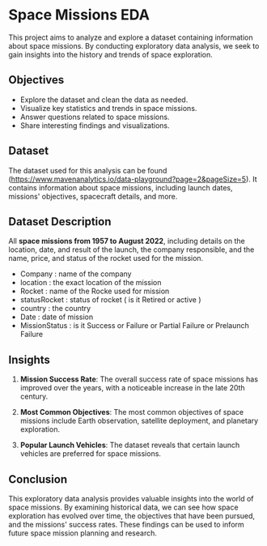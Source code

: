 # Space Missions EDA

This project aims to analyze and explore a dataset containing information about space missions. 
By conducting exploratory data analysis, we seek to gain insights into the history and trends of space exploration.

## Objectives
- Explore the dataset and clean the data as needed.
- Visualize key statistics and trends in space missions.
- Answer questions related to space missions.
- Share interesting findings and visualizations.

## Dataset
The dataset used for this analysis can be found (https://www.mavenanalytics.io/data-playground?page=2&pageSize=5).
It contains information about space missions, including launch dates, missions' objectives, spacecraft details, and more.


## Dataset Description

All **space missions from 1957 to August 2022**, including details on the location,
date, and result of the launch, the company responsible, and the name, price, 
and status of the rocket used for the mission.

- Company : name of the company
- location : the exact location of the mission
- Rocket : name of the Rocke used for mission 
- statusRocket : status of rocket ( is it Retired or active )
- country : the country 
- Date : date of mission 
- MissionStatus : is it Success	or Failure or Partial Failure or Prelaunch Failure

## Insights

1. **Mission Success Rate**: The overall success rate of space missions has improved over the years, with a noticeable increase in the late 20th century.

2. **Most Common Objectives**: The most common objectives of space missions include Earth observation, satellite deployment, and planetary exploration.

3. **Popular Launch Vehicles**: The dataset reveals that certain launch vehicles are preferred for space missions.


## Conclusion

This exploratory data analysis provides valuable insights into the world of space missions.
By examining historical data, we can see how space exploration has evolved over time, 
the objectives that have been pursued, and the missions' success rates. These findings can be used to inform future space mission planning and research.



